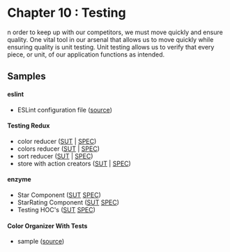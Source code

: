 Chapter 10 : Testing
==================
n order to keep up with our competitors, we must move quickly and ensure quality. One vital tool in our arsenal that 
allows us to move quickly while ensuring quality is unit testing. Unit testing allows us to verify that every piece, 
or unit, of our application functions as intended.

Samples
--------

#### eslint

* ESLint configuration file ([source](https://github.com/MoonHighway/learning-react/blob/master/chapter-10/color-organizer/.eslintrc.yml))

#### Testing Redux

* color reducer ([SUT](https://github.com/MoonHighway/learning-react/blob/master/chapter-10/color-organizer/src/store/reducers.js) 
| [SPEC](https://github.com/MoonHighway/learning-react/blob/master/chapter-10/color-organizer/test/store/reducers/color-spec.js))
* colors reducer ([SUT](https://github.com/MoonHighway/learning-react/blob/master/chapter-10/color-organizer/src/store/reducers.js)
| [SPEC](https://github.com/MoonHighway/learning-react/blob/master/chapter-10/color-organizer/test/store/reducers/colors-spec.js))
* sort reducer ([SUT](https://github.com/MoonHighway/learning-react/blob/master/chapter-10/color-organizer/src/store/reducers.js)
| [SPEC](https://github.com/MoonHighway/learning-react/blob/master/chapter-10/color-organizer/test/store/reducers/sort-spec.js))
* store with action creators ([SUT](https://github.com/MoonHighway/learning-react/blob/master/chapter-10/color-organizer/src/actions.js)
| [SPEC](https://github.com/MoonHighway/learning-react/blob/master/chapter-10/color-organizer/src/actions-spec.js))

#### enzyme

* Star Component ([SUT](https://github.com/MoonHighway/learning-react/blob/master/chapter-10/color-organizer/src/components/ui/Star.js) 
 [SPEC](https://github.com/MoonHighway/learning-react/blob/master/chapter-10/color-organizer/test/components/ui/Star-spec.js))
* StarRating Component ([SUT](https://github.com/MoonHighway/learning-react/blob/master/chapter-10/color-organizer/src/components/ui/StarRating.js) 
[SPEC](https://github.com/MoonHighway/learning-react/blob/master/chapter-10/color-organizer/test/components/ui/StarRating-spec.js))
* Testing HOC's ([SUT](https://github.com/MoonHighway/learning-react/blob/master/chapter-10/color-organizer/src/components/HOC/Expandable.js) 
[SPEC](https://github.com/MoonHighway/learning-react/blob/master/chapter-10/color-organizer/test/components/HOC/Expandable-spec.js))

#### Color Organizer With Tests

* sample ([source](https://github.com/MoonHighway/learning-react/blob/master/chapter-10/color-organizer/))
